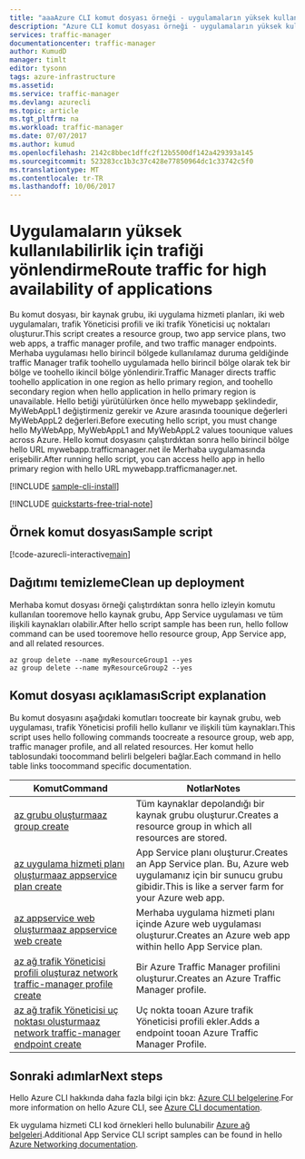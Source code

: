 ```yaml
---
title: "aaaAzure CLI komut dosyası örneği - uygulamaların yüksek kullanılabilirlik için trafiği yönlendirme | Microsoft Docs"
description: "Azure CLI komut dosyası örneği - uygulamaların yüksek kullanılabilirlik için trafiği yönlendirme"
services: traffic-manager
documentationcenter: traffic-manager
author: KumudD
manager: timlt
editor: tysonn
tags: azure-infrastructure
ms.assetid: 
ms.service: traffic-manager
ms.devlang: azurecli
ms.topic: article
ms.tgt_pltfrm: na
ms.workload: traffic-manager
ms.date: 07/07/2017
ms.author: kumud
ms.openlocfilehash: 2142c8bbec1dffc2f12b5500df142a429393a145
ms.sourcegitcommit: 523283cc1b3c37c428e77850964dc1c33742c5f0
ms.translationtype: MT
ms.contentlocale: tr-TR
ms.lasthandoff: 10/06/2017
---
```

# <a name="route-traffic-for-high-availability-of-applications"></a><span data-ttu-id="5479f-103">Uygulamaların yüksek kullanılabilirlik için trafiği yönlendirme</span><span class="sxs-lookup"><span data-stu-id="5479f-103">Route traffic for high availability of applications</span></span>

<span data-ttu-id="5479f-104">Bu komut dosyası, bir kaynak grubu, iki uygulama hizmeti planları, iki web uygulamaları, trafik Yöneticisi profili ve iki trafik Yöneticisi uç noktaları oluşturur.</span><span class="sxs-lookup"><span data-stu-id="5479f-104">This script creates a resource group, two app service plans, two web apps, a traffic manager profile, and two traffic manager endpoints.</span></span> <span data-ttu-id="5479f-105">Merhaba uygulaması hello birincil bölgede kullanılamaz duruma geldiğinde traffic Manager trafik toohello uygulamada hello birincil bölge olarak tek bir bölge ve toohello ikincil bölge yönlendirir.</span><span class="sxs-lookup"><span data-stu-id="5479f-105">Traffic Manager directs traffic toohello application in one region as hello primary region, and toohello secondary region when hello application in hello primary region is unavailable.</span></span> <span data-ttu-id="5479f-106">Hello betiği yürütülürken önce hello mywebapp şeklindedir, MyWebAppL1 değiştirmeniz gerekir ve Azure arasında toounique değerleri MyWebAppL2 değerleri.</span><span class="sxs-lookup"><span data-stu-id="5479f-106">Before executing hello script, you must change hello MyWebApp, MyWebAppL1 and MyWebAppL2 values toounique values across Azure.</span></span> <span data-ttu-id="5479f-107">Hello komut dosyasını çalıştırdıktan sonra hello birincil bölge hello URL mywebapp.trafficmanager.net ile Merhaba uygulamasında erişebilir.</span><span class="sxs-lookup"><span data-stu-id="5479f-107">After running hello script, you can access hello app in hello primary region with hello URL mywebapp.trafficmanager.net.</span></span>

[!INCLUDE [sample-cli-install](../../../includes/sample-cli-install.md)]

[!INCLUDE [quickstarts-free-trial-note](../../../includes/quickstarts-free-trial-note.md)]

## <a name="sample-script"></a><span data-ttu-id="5479f-108">Örnek komut dosyası</span><span class="sxs-lookup"><span data-stu-id="5479f-108">Sample script</span></span>

[!code-azurecli-interactive[main](../../../cli_scripts/traffic-manager/direct-traffic-for-increased-application-availability/direct-traffic-for-increased-application-availability.sh "Route traffic for high availability")]


## <a name="clean-up-deployment"></a><span data-ttu-id="5479f-109">Dağıtımı temizleme</span><span class="sxs-lookup"><span data-stu-id="5479f-109">Clean up deployment</span></span> 

<span data-ttu-id="5479f-110">Merhaba komut dosyası örneği çalıştırdıktan sonra hello izleyin komutu kullanılan tooremove hello kaynak grubu, App Service uygulaması ve tüm ilişkili kaynakları olabilir.</span><span class="sxs-lookup"><span data-stu-id="5479f-110">After hello script sample has been run, hello follow command can be used tooremove hello resource group, App Service app, and all related resources.</span></span>

```azurecli
az group delete --name myResourceGroup1 --yes
az group delete --name myResourceGroup2 --yes
```

## <a name="script-explanation"></a><span data-ttu-id="5479f-111">Komut dosyası açıklaması</span><span class="sxs-lookup"><span data-stu-id="5479f-111">Script explanation</span></span>

<span data-ttu-id="5479f-112">Bu komut dosyasını aşağıdaki komutları toocreate bir kaynak grubu, web uygulaması, trafik Yöneticisi profili hello kullanır ve ilişkili tüm kaynakları.</span><span class="sxs-lookup"><span data-stu-id="5479f-112">This script uses hello following commands toocreate a resource group, web app, traffic manager profile, and all related resources.</span></span> <span data-ttu-id="5479f-113">Her komut hello tablosundaki toocommand belirli belgeleri bağlar.</span><span class="sxs-lookup"><span data-stu-id="5479f-113">Each command in hello table links toocommand specific documentation.</span></span>

| <span data-ttu-id="5479f-114">Komut</span><span class="sxs-lookup"><span data-stu-id="5479f-114">Command</span></span> | <span data-ttu-id="5479f-115">Notlar</span><span class="sxs-lookup"><span data-stu-id="5479f-115">Notes</span></span> |
|---|---|
| [<span data-ttu-id="5479f-116">az grubu oluşturma</span><span class="sxs-lookup"><span data-stu-id="5479f-116">az group create</span></span>](https://docs.microsoft.com/cli/azure/group#create) | <span data-ttu-id="5479f-117">Tüm kaynaklar depolandığı bir kaynak grubu oluşturur.</span><span class="sxs-lookup"><span data-stu-id="5479f-117">Creates a resource group in which all resources are stored.</span></span> |
| [<span data-ttu-id="5479f-118">az uygulama hizmeti planı oluşturma</span><span class="sxs-lookup"><span data-stu-id="5479f-118">az appservice plan create</span></span>](https://docs.microsoft.com/cli/azure/appservice/plan#create) | <span data-ttu-id="5479f-119">App Service planı oluşturur.</span><span class="sxs-lookup"><span data-stu-id="5479f-119">Creates an App Service plan.</span></span> <span data-ttu-id="5479f-120">Bu, Azure web uygulamanız için bir sunucu grubu gibidir.</span><span class="sxs-lookup"><span data-stu-id="5479f-120">This is like a server farm for your Azure web app.</span></span> |
| [<span data-ttu-id="5479f-121">az appservice web oluşturma</span><span class="sxs-lookup"><span data-stu-id="5479f-121">az appservice web create</span></span>](https://docs.microsoft.com/cli/azure/appservice/web#create) | <span data-ttu-id="5479f-122">Merhaba uygulama hizmeti planı içinde Azure web uygulaması oluşturur.</span><span class="sxs-lookup"><span data-stu-id="5479f-122">Creates an Azure web app within hello App Service plan.</span></span> |
| [<span data-ttu-id="5479f-123">az ağ trafik Yöneticisi profili oluştur</span><span class="sxs-lookup"><span data-stu-id="5479f-123">az network traffic-manager profile create</span></span>](https://docs.microsoft.com/cli/azure/network/traffic-manager/profile#create) | <span data-ttu-id="5479f-124">Bir Azure Traffic Manager profilini oluşturur.</span><span class="sxs-lookup"><span data-stu-id="5479f-124">Creates an Azure Traffic Manager profile.</span></span> |
| [<span data-ttu-id="5479f-125">az ağ trafik Yöneticisi uç noktası oluşturma</span><span class="sxs-lookup"><span data-stu-id="5479f-125">az network traffic-manager endpoint create</span></span>](https://docs.microsoft.com/cli/azure/network/traffic-manager/endpoint#create) | <span data-ttu-id="5479f-126">Uç nokta tooan Azure trafik Yöneticisi profili ekler.</span><span class="sxs-lookup"><span data-stu-id="5479f-126">Adds a endpoint tooan Azure Traffic Manager Profile.</span></span> |

## <a name="next-steps"></a><span data-ttu-id="5479f-127">Sonraki adımlar</span><span class="sxs-lookup"><span data-stu-id="5479f-127">Next steps</span></span>

<span data-ttu-id="5479f-128">Hello Azure CLI hakkında daha fazla bilgi için bkz: [Azure CLI belgelerine](https://docs.microsoft.com/cli/azure/overview).</span><span class="sxs-lookup"><span data-stu-id="5479f-128">For more information on hello Azure CLI, see [Azure CLI documentation](https://docs.microsoft.com/cli/azure/overview).</span></span>

<span data-ttu-id="5479f-129">Ek uygulama hizmeti CLI kod örnekleri hello bulunabilir [Azure ağ belgeleri](../cli-samples.md).</span><span class="sxs-lookup"><span data-stu-id="5479f-129">Additional App Service CLI script samples can be found in hello [Azure Networking documentation](../cli-samples.md).</span></span>
